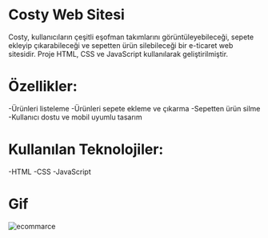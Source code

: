 # Costy Web Sitesi

Costy, kullanıcıların çeşitli eşofman takımlarını görüntüleyebileceği, sepete ekleyip çıkarabileceği ve sepetten ürün silebileceği bir e-ticaret web sitesidir. Proje HTML, CSS ve JavaScript kullanılarak geliştirilmiştir.

# Özellikler:

-Ürünleri listeleme
-Ürünleri sepete ekleme ve çıkarma
-Sepetten ürün silme
-Kullanıcı dostu ve mobil uyumlu tasarım

# Kullanılan Teknolojiler:

-HTML
-CSS
-JavaScript

# Gif

![ecommarce](https://github.com/user-attachments/assets/92372c2d-7e01-4b6d-8e4c-43691a682f6d)
